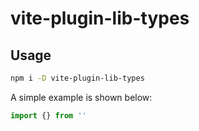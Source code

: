 # vite-plugin-lib-types

## Usage

```bash
npm i -D vite-plugin-lib-types
```

A simple example is shown below:

```ts
import {} from ''
```

